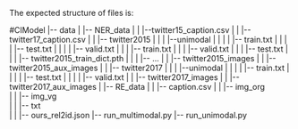 The expected structure of files is:

#CIModel
 |-- data
 |    |-- NER_data
 |    |    |--twitter15_caption.csv
 |    |    |--twitter17_caption.csv
 |    |    |-- twitter2015 
 |    |    |    |--unimodal
 |    |    |    |   |-- train.txt
 |    |    |    |   |-- test.txt
 |    |    |    |   |-- valid.txt
 |    |    |    |-- train.txt
 |    |    |    |-- valid.txt
 |    |    |    |-- test.txt
 |    |    |    |-- twitter2015_train_dict.pth 
 |    |    |    |-- ...
 |    |    |-- twitter2015_images
 |    |    |-- twitter2015_aux_images
 |    |    |-- twitter2017
 |    |    |    |--unimodal
 |    |    |    |   |-- train.txt
 |    |    |    |   |-- test.txt
 |    |    |    |   |-- valid.txt
 |    |    |-- twitter2017_images
 |    |    |-- twitter2017_aux_images
 |    |-- RE_data
 |    |    |-- caption.csv
 |    |    |-- img_org          
 |    |    |-- img_vg          
 |    |    |-- txt            
 |    |    |-- ours_rel2id.json
 |-- run_multimodal.py 
 |-- run_unimodal.py 
```
